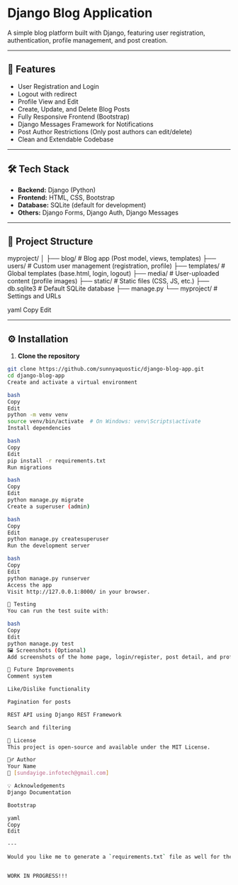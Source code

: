 # Django Blog Application

A simple blog platform built with Django, featuring user registration, authentication, profile management, and post creation.

---

## 🚀 Features

- User Registration and Login
- Logout with redirect
- Profile View and Edit
- Create, Update, and Delete Blog Posts
- Fully Responsive Frontend (Bootstrap)
- Django Messages Framework for Notifications
- Post Author Restrictions (Only post authors can edit/delete)
- Clean and Extendable Codebase

---

## 🛠 Tech Stack

- **Backend:** Django (Python)
- **Frontend:** HTML, CSS, Bootstrap
- **Database:** SQLite (default for development)
- **Others:** Django Forms, Django Auth, Django Messages

---

## 📁 Project Structure

myproject/
│
├── blog/ # Blog app (Post model, views, templates)
├── users/ # Custom user management (registration, profile)
├── templates/ # Global templates (base.html, login, logout)
├── media/ # User-uploaded content (profile images)
├── static/ # Static files (CSS, JS, etc.)
├── db.sqlite3 # Default SQLite database
├── manage.py
└── myproject/ # Settings and URLs

yaml
Copy
Edit

---

## ⚙️ Installation

1. **Clone the repository**
```bash
git clone https://github.com/sunnyaquostic/django-blog-app.git
cd django-blog-app
Create and activate a virtual environment

bash
Copy
Edit
python -m venv venv
source venv/bin/activate  # On Windows: venv\Scripts\activate
Install dependencies

bash
Copy
Edit
pip install -r requirements.txt
Run migrations

bash
Copy
Edit
python manage.py migrate
Create a superuser (admin)

bash
Copy
Edit
python manage.py createsuperuser
Run the development server

bash
Copy
Edit
python manage.py runserver
Access the app
Visit http://127.0.0.1:8000/ in your browser.

🧪 Testing
You can run the test suite with:

bash
Copy
Edit
python manage.py test
🖼 Screenshots (Optional)
Add screenshots of the home page, login/register, post detail, and profile.

📌 Future Improvements
Comment system

Like/Dislike functionality

Pagination for posts

REST API using Django REST Framework

Search and filtering

📄 License
This project is open-source and available under the MIT License.

🙋‍♂️ Author
Your Name
📧 [sundayige.infotech@gmail.com]

💡 Acknowledgements
Django Documentation

Bootstrap

yaml
Copy
Edit

---

Would you like me to generate a `requirements.txt` file as well for the app?


WORK IN PROGRESS!!!